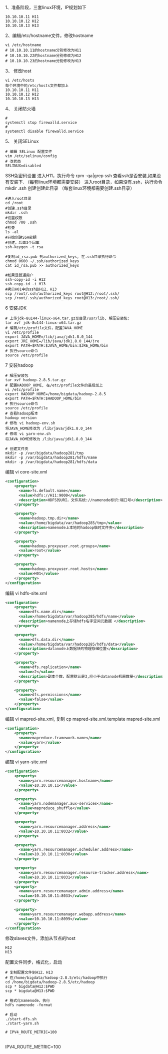1、准备阶段，三套linux环境，IP规划如下

```shell
10.10.10.11 H11
10.10.10.12 H12
10.10.10.13 H13
```

2、编辑/etc/hostname文件，修改hostname

```shell
vi /etc/hostname
# 10.10.10.11的hostname分别修改为H11
# 10.10.10.22的hostname分别修改为H12
# 10.10.10.23的hostname分别修改为H13
```

3、 修改host

```shell
vi /etc/hosts
每个环境中的/etc/hosts文件都加上
10.10.10.11 H11
10.10.10.12 H12
10.10.10.13 H13
```

4、 关闭防火墙

```shell
# 
systemctl stop firewalld.service
# 
systemctl disable firewalld.service
```

5、 关闭SELinux

```shell
# 编辑 SELinux 配置文件
vim /etc/selinux/config
# 改状态
SELINUX=disabled
```

SSH免密码设置
进入H11，执行命令 rpm -qa|grep ssh 查看ssh是否安装,如果没有安装下. （每套linux环境都需要安装）
进入root目录，如果没有.ssh，执行命令 mkdir .ssh 创建创建此目录 （每套linux环境都需要创建.ssh目录）

```shell
#进入root目录
cd /root
#创建.ssh目录
mkdir .ssh
#设置权限
chmod 700 .ssh
#检查
ls -al
#开始创建SSH密钥
#创建，后面3个回车
ssh-keygen -t rsa

#复制id_rsa.pub 到authorized_keys, 在.ssh目录执行命令
chmod 0600 ~/.ssh/authorized_keys
cat id_rsa.pub >> authorized_keys

#如果是普通用户
ssh-copy-id -i H12
ssh-copy-id -i H13
#拷贝H01中的ssh到H12、H13
scp /root/.ssh/authorized_keys root@H12:/root/.ssh/
scp /root/.ssh/authorized_keys root@H13:/root/.ssh/
```

6 安装JDK

```shell
# 上传jdk-8u144-linux-x64.tar.gz至目录/usr/lib, 解压安装包:
tar xvf jdk-8u144-linux-x64.tar.gz
# 编辑/etc/profile文件，配置JAVA_HOME
vi /etc/profile
export JAVA_HOME=/lib/java/jdk1.8.0_144
export JRE_HOME=/lib/java/jdk1.8.0_144/jre
export PATH=$PATH:$JAVA_HOME/bin:$JRE_HOME/bin
# 执行source命令
source /etc/profile
```

7 安装hadoop

```shell
# 解压安装包
tar xvf hadoop-2.8.5.tar.gz
# 配置HADOOP_HOME, 在/etc/profile文件的最后加上
vi /etc/profile
export HADOOP_HOME=/home/bigdata/hadoop-2.8.5
export PATH=$PATH:$HADOOP_HOME/bin
# 执行source命令
source /etc/profile
# 查看hadoop版本
hadoop version 
# 修改 vi hadoop-env.sh
将JAVA_HOME修改为 /lib/java/jdk1.8.0_144
# 修改 vi yarn-env.sh
将JAVA_HOME修改为 /lib/java/jdk1.8.0_144

# 创建文件夹
mkdir -p /var/bigdata/hadoop281/tmp
mkdir -p /var/bigdata/hadoop281/hdfs/name
mkdir -p /var/bigdata/hadoop281/hdfs/data
```

编辑 vi core-site.xml

```xml
<configuration>
	<property>
	  <name>fs.default.name</name>
	  <value>hdfs://H11:9000</value>
	  <description>HDFS的URI，文件系统://namenode标识:端口号</description>
	</property>

	<property>
	  <name>hadoop.tmp.dir</name>
	  <value>/home/bigdata/var/hadoop285/tmp</value>
	  <description>namenode上本地的hadoop临时文件夹</description>
	</property>

	<property>
	  <name>hadoop.proxyuser.root.groups</name>
	  <value>root</value>
	</property>

	<property>
	  <name>hadoop.proxyuser.root.hosts</name>
	  <value>H01</value>
	</property>
</configuration>
```

编辑 vi hdfs-site.xml

```xml
<configuration>
	<property>
	  <name>dfs.name.dir</name>
	  <value>/home/bigdata/var/hadoop285/hdfs/name</value>
	  <description>namenode上存储hdfs名字空间元数据 </description> 
	</property>

	<property>
	  <name>dfs.data.dir</name>
	  <value>/home/bigdata/var/hadoop285/hdfs/data</value>
	  <description>datanode上数据块的物理存储位置</description>
	</property>

	<property>
	  <name>dfs.replication</name>
	  <value>2</value>
	  <description>副本个数，配置默认是3,应小于datanode机器数量</description>
	</property>

	<property>  
	  <name>dfs.permissions</name>  
	  <value>false</value>  
	</property>
</configuration>
```

编辑 vi mapred-site.xml, 复制 cp mapred-site.xml.template mapred-site.xml

```xml
<configuration>
	<property>
	  <name>mapreduce.framework.name</name>
	  <value>yarn</value>
	</property>
</configuration>
```

编辑 vi yarn-site.xml

```xml
<configuration>
	<property>
	  <name>yarn.resourcemanager.hostname</name> 
	  <value>10.10.10.11</value>
	</property>

	<property> 
	  <name>yarn.nodemanager.aux-services</name> 
	  <value>mapreduce_shuffle</value> 
	</property>

	<property>
	  <name>yarn.resourcemanager.address</name>
	  <value>10.10.10.11:8032</value>
	</property>

	<property>
	  <name>yarn.resourcemanager.scheduler.address</name>
	  <value>10.10.10.11:8030</value>
	</property>

	<property>
	  <name>yarn.resourcemanager.resource-tracker.address</name>
	  <value>10.10.10.11:8031</value>
	</property>
	<property>
	  <name>yarn.resourcemanager.admin.address</name>
	  <value>10.10.10.11:8033</value>
	</property>

	<property>
	  <name>yarn.resourcemanager.webapp.address</name>
	  <value>10.10.10.11:8099</value>
	</property>
</configuration>
```

修改slaves文件，添加从节点的host

```
H12
H13
```

配置文件同步，格式化，启动

```shell
# 复制配置文件到H12、H13
# 在/home/bigdata/hadoop-2.8.5/etc/hadoop中执行
cd /home/bigdata/hadoop-2.8.5/etc/hadoop
scp * bigdata@H12:$PWD
scp * bigdata@H13:$PWD

# 格式化namenode，执行 
hdfs namenode -format

# 启动
./start-dfs.sh
./start-yarn.sh

# IPV4_ROUTE_METRIC=100
```


​	
​	IPV4_ROUTE_METRIC=100


​	
​	
​	
​	
​	
​	
​	
​	
​	
​	
​	
​	
​	
​	
​	
​	
​	
​	
​	
​	